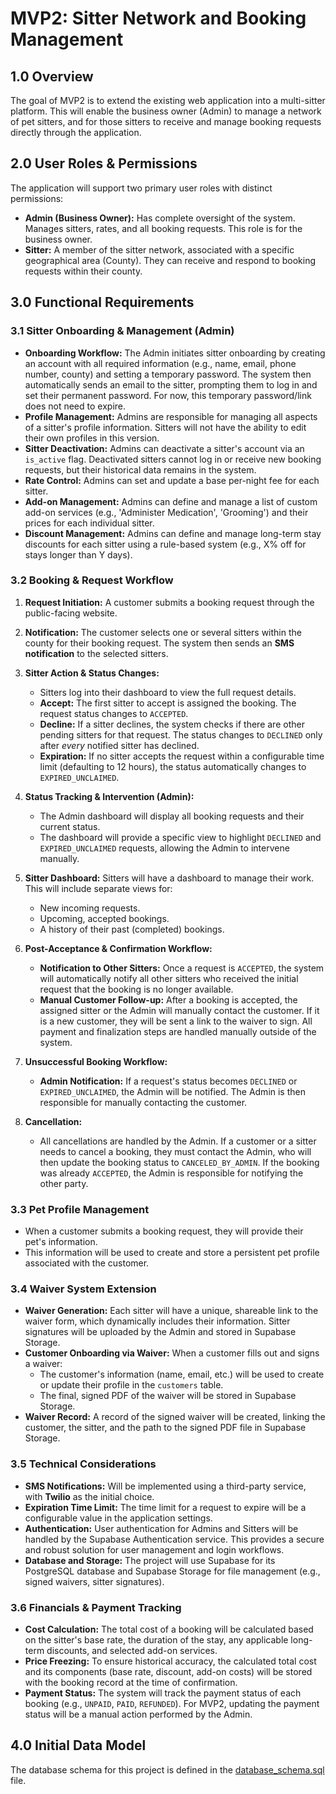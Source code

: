 # MVP2: Sitter Network and Booking Management

## 1.0 Overview

The goal of MVP2 is to extend the existing web application into a multi-sitter platform. This will enable the business owner (Admin) to manage a network of pet sitters, and for those sitters to receive and manage booking requests directly through the application.

## 2.0 User Roles & Permissions

The application will support two primary user roles with distinct permissions:

- **Admin (Business Owner):** Has complete oversight of the system. Manages sitters, rates, and all booking requests. This role is for the business owner.
- **Sitter:** A member of the sitter network, associated with a specific geographical area (County). They can receive and respond to booking requests within their county.

## 3.0 Functional Requirements

### 3.1 Sitter Onboarding & Management (Admin)

- **Onboarding Workflow:** The Admin initiates sitter onboarding by creating an account with all required information (e.g., name, email, phone number, county) and setting a temporary password. The system then automatically sends an email to the sitter, prompting them to log in and set their permanent password. For now, this temporary password/link does not need to expire.
- **Profile Management:** Admins are responsible for managing all aspects of a sitter's profile information. Sitters will not have the ability to edit their own profiles in this version.
- **Sitter Deactivation:** Admins can deactivate a sitter's account via an `is_active` flag. Deactivated sitters cannot log in or receive new booking requests, but their historical data remains in the system.
- **Rate Control:** Admins can set and update a base per-night fee for each sitter.
- **Add-on Management:** Admins can define and manage a list of custom add-on services (e.g., 'Administer Medication', 'Grooming') and their prices for each individual sitter.
- **Discount Management:** Admins can define and manage long-term stay discounts for each sitter using a rule-based system (e.g., X% off for stays longer than Y days).

### 3.2 Booking & Request Workflow

1.  **Request Initiation:** A customer submits a booking request through the public-facing website.
2.  **Notification:** The customer selects one or several sitters within the county for their booking request. The system then sends an **SMS notification** to the selected sitters.
3.  **Sitter Action & Status Changes:**
    - Sitters log into their dashboard to view the full request details.
    - **Accept:** The first sitter to accept is assigned the booking. The request status changes to `ACCEPTED`.
    - **Decline:** If a sitter declines, the system checks if there are other pending sitters for that request. The status changes to `DECLINED` only after _every_ notified sitter has declined.
    - **Expiration:** If no sitter accepts the request within a configurable time limit (defaulting to 12 hours), the status automatically changes to `EXPIRED_UNCLAIMED`.
4.  **Status Tracking & Intervention (Admin):**
    - The Admin dashboard will display all booking requests and their current status.
    - The dashboard will provide a specific view to highlight `DECLINED` and `EXPIRED_UNCLAIMED` requests, allowing the Admin to intervene manually.
5.  **Sitter Dashboard:** Sitters will have a dashboard to manage their work. This will include separate views for:
    - New incoming requests.
    - Upcoming, accepted bookings.
    - A history of their past (completed) bookings.

6.  **Post-Acceptance & Confirmation Workflow:**
    - **Notification to Other Sitters:** Once a request is `ACCEPTED`, the system will automatically notify all other sitters who received the initial request that the booking is no longer available.
    - **Manual Customer Follow-up:** After a booking is accepted, the assigned sitter or the Admin will manually contact the customer. If it is a new customer, they will be sent a link to the waiver to sign. All payment and finalization steps are handled manually outside of the system.

7.  **Unsuccessful Booking Workflow:**
    - **Admin Notification:** If a request's status becomes `DECLINED` or `EXPIRED_UNCLAIMED`, the Admin will be notified. The Admin is then responsible for manually contacting the customer.

8.  **Cancellation:**
    - All cancellations are handled by the Admin. If a customer or a sitter needs to cancel a booking, they must contact the Admin, who will then update the booking status to `CANCELED_BY_ADMIN`. If the booking was already `ACCEPTED`, the Admin is responsible for notifying the other party.

### 3.3 Pet Profile Management

- When a customer submits a booking request, they will provide their pet's information.
- This information will be used to create and store a persistent pet profile associated with the customer.

### 3.4 Waiver System Extension

- **Waiver Generation:** Each sitter will have a unique, shareable link to the waiver form, which dynamically includes their information. Sitter signatures will be uploaded by the Admin and stored in Supabase Storage.
- **Customer Onboarding via Waiver:** When a customer fills out and signs a waiver:
    - The customer's information (name, email, etc.) will be used to create or update their profile in the `customers` table.
    - The final, signed PDF of the waiver will be stored in Supabase Storage.
- **Waiver Record:** A record of the signed waiver will be created, linking the customer, the sitter, and the path to the signed PDF file in Supabase Storage.

### 3.5 Technical Considerations

- **SMS Notifications:** Will be implemented using a third-party service, with **Twilio** as the initial choice.
- **Expiration Time Limit:** The time limit for a request to expire will be a configurable value in the application settings.
- **Authentication:** User authentication for Admins and Sitters will be handled by the Supabase Authentication service. This provides a secure and robust solution for user management and login workflows.
- **Database and Storage:** The project will use Supabase for its PostgreSQL database and Supabase Storage for file management (e.g., signed waivers, sitter signatures).

### 3.6 Financials & Payment Tracking

- **Cost Calculation:** The total cost of a booking will be calculated based on the sitter's base rate, the duration of the stay, any applicable long-term discounts, and selected add-on services.
- **Price Freezing:** To ensure historical accuracy, the calculated total cost and its components (base rate, discount, add-on costs) will be stored with the booking record at the time of confirmation.
- **Payment Status:** The system will track the payment status of each booking (e.g., `UNPAID`, `PAID`, `REFUNDED`). For MVP2, updating the payment status will be a manual action performed by the Admin.

## 4.0 Initial Data Model

The database schema for this project is defined in the [database_schema.sql](database_schema.sql) file.
